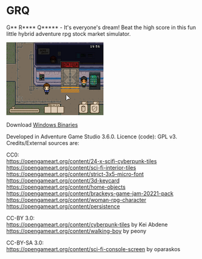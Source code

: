 # GRQ
G** R**** Q***** - It's everyone's dream! Beat the high score in this fun little hybrid adventure rpg stock market simulator.

![Screenshot](https://github.com/coscholz1984/GRQ/blob/main/Screenshot1.png?raw=true)

Download [Windows Binaries](https://github.com/coscholz1984/GRQ/blob/main/Release/GRQ.7z?raw=true)

Developed in Adventure Game Studio  3.6.0. Licence (code): GPL v3. Credits/External sources are: 

CC0:\
https://opengameart.org/content/24-x-scifi-cyberpunk-tiles \
https://opengameart.org/content/sci-fi-interior-tiles \
https://opengameart.org/content/strict-3x5-micro-font \
https://opengameart.org/content/3d-keycard \
https://opengameart.org/content/home-objects \
https://opengameart.org/content/brackeys-game-jam-20221-pack \
https://opengameart.org/content/woman-rpg-character \
https://opengameart.org/content/persistence

CC-BY 3.0:\
https://opengameart.org/content/cyberpunk-tiles by Kei Abdene \
https://opengameart.org/content/walking-boy by peony

CC-BY-SA 3.0:\
https://opengameart.org/content/sci-fi-console-screen by oparaskos
